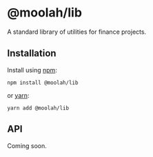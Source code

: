 # @moolah/lib

A standard library of utilities for finance projects.

## Installation

Install using [npm](https://www.npmjs.com):

```
npm install @moolah/lib
```

or [yarn](https://yarnpkg.com/):

```
yarn add @moolah/lib
```

## API

Coming soon.
